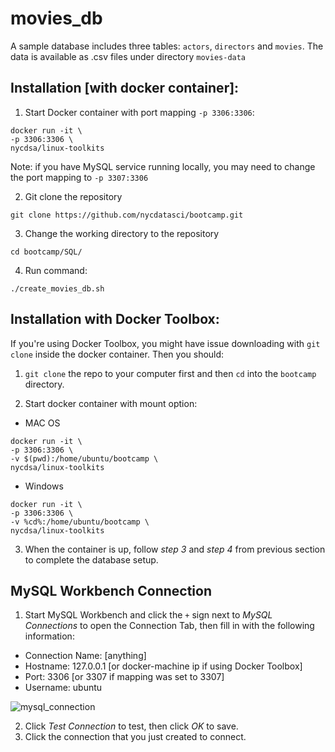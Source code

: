 # movies_db


A sample database includes three tables: `actors`, `directors` and `movies`. The data is available as .csv files under directory `movies-data`

## Installation [with docker container]:

1. Start Docker container with port mapping `-p 3306:3306`:

  ```
  docker run -it \
  -p 3306:3306 \
  nycdsa/linux-toolkits
  ```
  
  Note: if you have MySQL service running locally, you may need to change the port mapping to `-p 3307:3306`
  
2. Git clone the repository

  ```
  git clone https://github.com/nycdatasci/bootcamp.git
  ```
  
3. Change the working directory to the repository

  ```
  cd bootcamp/SQL/
  ```
  
4. Run command:

  ```
  ./create_movies_db.sh
  ```
  
## Installation with Docker Toolbox:

If you're using Docker Toolbox, you might have issue downloading with `git clone` inside the docker container. Then you should:

1. `git clone` the repo to your computer first and then `cd` into the `bootcamp`  directory.

2. Start docker container with mount option:
  
  - MAC OS
  
  ```
  docker run -it \
  -p 3306:3306 \
  -v $(pwd):/home/ubuntu/bootcamp \
  nycdsa/linux-toolkits
  ```
  
  - Windows

  ```
  docker run -it \
  -p 3306:3306 \
  -v %cd%:/home/ubuntu/bootcamp \
  nycdsa/linux-toolkits
  ```
  
3. When the container is up, follow *step 3* and *step 4* from previous section to complete the database setup.
 

## MySQL Workbench Connection

1. Start MySQL Workbench and click the `+` sign next to *MySQL Connections* to open the Connection Tab, then fill in with the following information:
  - Connection Name: [anything]
  - Hostname: 127.0.0.1 [or docker-machine ip if using Docker Toolbox]
  - Port: 3306 [or 3307 if mapping was set to 3307]
  - Username: ubuntu

  ![mysql_connection](https://github.com/nycdatasci/bootcamp/blob/master/images/mysql_connection.png?raw=true)

2. Click *Test Connection* to test, then click *OK* to save. 
3. Click the connection that you just created to connect.

